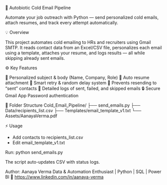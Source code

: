 🚀 Autobiotic Cold Email Pipeline

Automate your job outreach with Python — send personalized cold emails, attach resumes, and track every attempt automatically.

💡 Overview

This project automates cold emailing to HRs and recruiters using Gmail SMTP. It reads contact data from an Excel/CSV file, personalizes each email using a template, attaches your resume, and logs results — all while skipping already sent emails.

⚙️ Key Features

📧 Personalized subject & body (Name, Company, Role)
📎 Auto resume attachment
🔁 Smart retry & random delay system
🚫 Prevents resending to “sent” contacts
🧾 Detailed logs of sent, failed, and skipped emails
🔒 Secure Gmail App Password authentication

🧩 Folder Structure
Cold_Email_Pipeline/
├── send_emails.py
├── Data/recipients_list.csv
├── Templates/email_template_v1.txt
└── Assets/AanayaVerma.pdf

⚡ Usage

- Add contacts to recipients_list.csv
- Edit email_template_v1.txt

Run:
python send_emails.py

The script auto-updates CSV with status logs.

Author: Aanaya Verma
Data & Automation Enthusiast | Python | SQL | Power BI
🔗 https://www.linkedin.com/in/aanaya-verma


